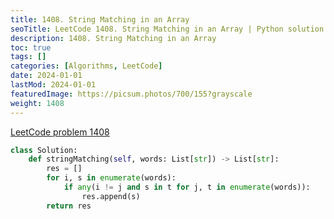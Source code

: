 ```yaml
---
title: 1408. String Matching in an Array
seoTitle: LeetCode 1408. String Matching in an Array | Python solution and explanation
description: 1408. String Matching in an Array
toc: true
tags: []
categories: [Algorithms, LeetCode]
date: 2024-01-01
lastMod: 2024-01-01
featuredImage: https://picsum.photos/700/155?grayscale
weight: 1408
---
```


[LeetCode problem 1408](https://leetcode.com/problems/string-matching-in-an-array/)

```python
class Solution:
    def stringMatching(self, words: List[str]) -> List[str]:
        res = []
        for i, s in enumerate(words):
            if any(i != j and s in t for j, t in enumerate(words)):
                res.append(s)
        return res

```
